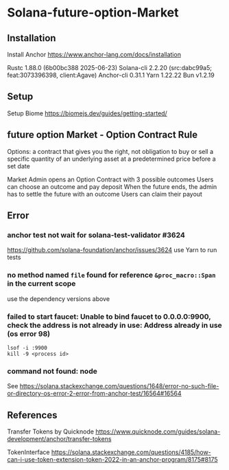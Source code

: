 # Solana-future-option-Market

## Installation

Install Anchor
https://www.anchor-lang.com/docs/installation

Rustc 1.88.0 (6b00bc388 2025-06-23)
Solana-cli 2.2.20 (src:dabc99a5; feat:3073396398, client:Agave)
Anchor-cli 0.31.1
Yarn 1.22.22
Bun v1.2.19

## Setup
Setup Biome
https://biomejs.dev/guides/getting-started/


## future option Market - Option Contract Rule
Options: a contract that gives you the right, not obligation to buy or sell a specific quantity of an underlying asset at a predetermined price before a set date

Market Admin opens an Option Contract with 3 possible outcomes
Users can choose an outcome and pay deposit
When the future ends, the admin has to settle the future with an outcome
Users can claim their payout

## Error
### anchor test not wait for solana-test-validator #3624
https://github.com/solana-foundation/anchor/issues/3624
use Yarn to run tests

### no method named `file` found for reference `&proc_macro::Span` in the current scope
use the dependency versions above

### failed to start faucet: Unable to bind faucet to 0.0.0.0:9900, check the address is not already in use: Address already in use (os error 98)
```
lsof -i :9900
kill -9 <process id>
```

### command not found: node
See https://solana.stackexchange.com/questions/1648/error-no-such-file-or-directory-os-error-2-error-from-anchor-test/16564#16564

## References
Transfer Tokens by Quicknode
https://www.quicknode.com/guides/solana-development/anchor/transfer-tokens

TokenInterface
https://solana.stackexchange.com/questions/4185/how-can-i-use-token-extension-token-2022-in-an-anchor-program/8175#8175
